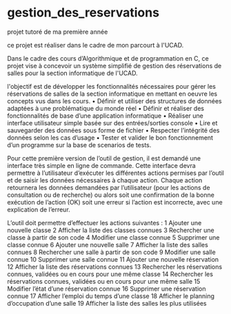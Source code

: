 # gestion_des_reservations
projet tutoré de ma première année

ce projet est réaliser dans le cadre de mon parcourt à l'UCAD.

Dans le cadre des cours d’Algorithmique et de programmation en C, ce projet vise à concevoir un système simplifié de gestion des réservations de salles pour la section informatique de l'UCAD.

l'objectif est de développer les fonctionnalités nécessaires pour gérer les réservations de salles de la section informatique en mettant en oeuvre les concepts vus dans les cours.
• Définir et utiliser des structures de données adaptées à une problématique du monde réel
• Définir et réaliser des fonctionnalités de base d’une application informatique
• Réaliser une interface utilisateur simple basée sur des entrées/sorties console
• Lire et sauvegarder des données sous forme de fichier
• Respecter l’intégrité des données selon les cas d’usage
• Tester et valider le bon fonctionnement d’un programme sur la base de scenarios de tests.

Pour cette première version de l’outil de gestion, il est demandé une interface très simple en ligne de commande. Cette interface devra permettre à l’utilisateur d’exécuter les différentes actions permises par l’outil et de saisir les données nécessaires à chaque action.
Chaque action retournera les données demandées par l’utilisateur (pour les actions de consultation ou de recherche) ou alors soit une confirmation de la bonne exécution de l’action (OK) soit une erreur si l’action est incorrecte, avec une explication de l’erreur.

L’outil doit permettre d’effectuer les actions suivantes :
1 Ajouter une nouvelle classe
2 Afficher la liste des classes connues
3 Rechercher une classe à partir de son code
4 Modifier une classe connue
5 Supprimer une classe connue
6 Ajouter une nouvelle salle
7 Afficher la liste des salles connues
8 Rechercher une salle à partir de son code
9 Modifier une salle connue
10 Supprimer une salle connue
11 Ajouter une nouvelle réservation
12 Afficher la liste des réservations connues
13 Rechercher les réservations connues, validées ou en cours pour une même classe
14 Rechercher les réservations connues, validées ou en cours pour une même salle
15 Modifier l’état d’une réservation connue
16 Supprimer une réservation connue
17 Afficher l’emploi du temps d’une classe
18 Afficher le planning d’occupation d’une salle
19 Afficher la liste des salles les plus utilisées

